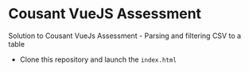 # Cousant VueJS Assessment

Solution to Cousant VueJs Assessment - Parsing and filtering CSV to a table

- Clone this repository and launch the `index.html`

